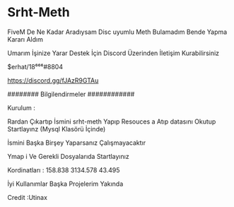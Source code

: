 # Srht-Meth


FiveM De Ne Kadar Aradıysam Disc uyumlu Meth Bulamadım Bende Yapma Kararı Aldım

Umarım İşinize Yarar Destek İçin Discord Üzerinden İletişim Kurabilirsiniz

$erhat/18⁶⁶⁶#8804


https://discord.gg/fJAzR9GTAu


########   Bilgilendirmeler   ############

Kurulum :

Rardan Çıkartıp İsmini srht-meth Yapıp Resouces a Atıp datasını Okutup Startlayınz (Mysql Klasörü İçinde)

İsmini Başka Birşey Yaparsanız Çalışmayacaktır

Ymap i Ve Gerekli Dosyalarıda Startlayınız


Kordinatları : 158.838 3134.578 43.495


İyi Kullanımlar Başka Projelerim Yakında


Credit :Utinax